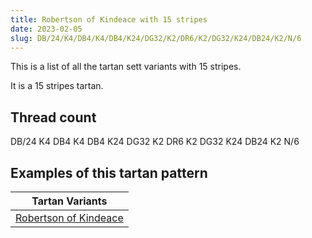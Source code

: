 ```yaml
---
title: Robertson of Kindeace with 15 stripes
date: 2023-02-05
slug: DB/24/K4/DB4/K4/DB4/K24/DG32/K2/DR6/K2/DG32/K24/DB24/K2/N/6
---
```

This is a list of all the tartan sett variants with 15 stripes.

It is a 15 stripes tartan.


## Thread count
DB/24 K4 DB4 K4 DB4 K24 DG32 K2 DR6 K2 DG32 K24 DB24 K2 N/6

## Examples of this tartan pattern

| Tartan Variants |
|---------------|
| [Robertson of Kindeace](/variants/db/24/k4/db4/k4/db4/k24/dg32/k2/dr6/k2/dg32/k24/db24/k2/n/6-db000052-dg11450d-draa0000-k000000-naaaaaa)||
